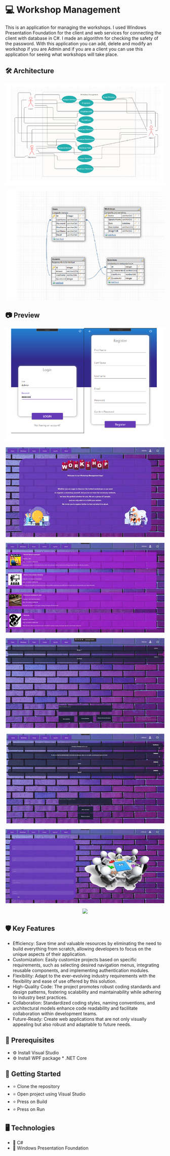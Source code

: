 # 💻 Workshop Management
This is an application for managing the workshops. I used Windows Presentation Foundation for the client and web services for connecting the client with database in C#.
I made an algorithm for checking the safety of the password. With this application you can add, delete and modify an workshop if you are Admin and if you are a client you can use this application for seeing what workshops will take place.

## 🛠️ Architecture

<p align="center">
  <img src="https://github.com/Piciorus-Ovidiu-Mihai/Photos/blob/master/work1.PNG">
</p>

<p align="center">
  <img src="https://github.com/Piciorus-Ovidiu-Mihai/Photos/blob/master/work2.PNG">
</p>

## 📷 Preview  

<p align="center">
  <img src="https://github.com/Piciorus-Ovidiu-Mihai/Photos/blob/master/work3.PNG">
</p>

<p align="center">
  <img src="https://github.com/Piciorus-Ovidiu-Mihai/Photos/blob/master/work4.PNG">
</p>

<p align="center">
  <img src="https://github.com/Piciorus-Ovidiu-Mihai/Photos/blob/master/work5.PNG">
</p>

<p align="center">
  <img src="https://github.com/Piciorus-Ovidiu-Mihai/Photos/blob/master/work6.PNG">
</p>

<p align="center">
  <img src="https://github.com/Piciorus-Ovidiu-Mihai/Photos/blob/master/work7.PNG">
</p>

<p align="center">
  <img src="https://github.com/Piciorus-Ovidiu-Mihai/Photos/blob/master/work8.PNG">
</p>

<p align="center">
  <img src="https://github.com/Piciorus-Ovidiu-Mihai/Photos/blob/master/work9.PNG">
</p>

## 🛡️ Key Features
* Efficiency: Save time and valuable resources by eliminating the need to build everything from scratch, allowing developers to focus on the unique aspects of their application.
* Customization: Easily customize projects based on specific requirements, such as selecting desired navigation menus, integrating reusable components, and implementing authentication modules.
* Flexibility: Adapt to the ever-evolving industry requirements with the flexibility and ease of use offered by this solution.
* High-Quality Code: The project promotes robust coding standards and design patterns, fostering scalability and maintainability while adhering to industry best practices.
* Collaboration: Standardized coding styles, naming conventions, and architectural models enhance code readability and facilitate collaboration within development teams.
* Future-Ready: Create web applications that are not only visually appealing but also robust and adaptable to future needs.

## 💽 Prerequisites
* ⚙️ Install Visual Studio 
* ⚙️ Install WPF package * .NET Core

## 🚀 Getting Started
* ⭐ Clone the repository
* ⭐ Open project using Visual Studio
* ⭐ Press on Build
* ⭐ Press on Run

## 🖥️ Technologies
* 💽 C#
* 💽 Windows Presentation Foundation
